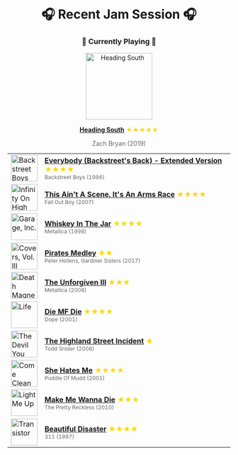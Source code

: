 <div align='center'>

# 🎧 Recent Jam Session 🎧

<h3>🎵 Currently Playing 🎵</h3>

<a href="https://open.spotify.com/track/2Dct3GykKZ58hpWRFfe2Qd"><img src="https://i.scdn.co/image/ab67616d0000b273f9017bcd001d030d46850226" width="150" height="150" alt="Heading South" /></a>

<b><a href="https://open.spotify.com/track/2Dct3GykKZ58hpWRFfe2Qd">Heading South</a></b><span style="color: gold;"> ★★★★★</span>

<span style="color: #666;">Zach Bryan (2019)</span>

<table style='margin: 0 auto; max-width: 550px;'>
<tr>
<td width="60"><a href="https://open.spotify.com/track/5WTxbyWTpoqhdxEN2szOnl"><img src="https://i.scdn.co/image/ab67616d0000b273dafd4b9261a1ab9acd53a53d" width="60" height="60" alt="Backstreet Boys" /></a></td>
<td><b><a href="https://open.spotify.com/track/5WTxbyWTpoqhdxEN2szOnl">Everybody (Backstreet's Back) - Extended Version</a></b> <span style="color: gold;"> ★★★★</span><br><span style="font-size: 12px; color: #666;">Backstreet Boys (1996)</span></td>
</tr>
<tr>
<td width="60"><a href="https://open.spotify.com/track/1oagRT7LfpVlNJN6FSZDGp"><img src="https://i.scdn.co/image/ab67616d0000b273da071ae7564949fbbfc6904d" width="60" height="60" alt="Infinity On High" /></a></td>
<td><b><a href="https://open.spotify.com/track/1oagRT7LfpVlNJN6FSZDGp">This Ain't A Scene, It's An Arms Race</a></b> <span style="color: gold;"> ★★★★</span><br><span style="font-size: 12px; color: #666;">Fall Out Boy (2007)</span></td>
</tr>
<tr>
<td width="60"><a href="https://open.spotify.com/track/3ZpWy5rBZv2aLQAldnmTsP"><img src="https://i.scdn.co/image/ab67616d0000b2737e1f85f69323acac962516c4" width="60" height="60" alt="Garage, Inc." /></a></td>
<td><b><a href="https://open.spotify.com/track/3ZpWy5rBZv2aLQAldnmTsP">Whiskey In The Jar</a></b> <span style="color: gold;"> ★★★★</span><br><span style="font-size: 12px; color: #666;">Metallica (1998)</span></td>
</tr>
<tr>
<td width="60"><a href="https://open.spotify.com/track/693bMFOSAQxhzWXuia1N11"><img src="https://i.scdn.co/image/ab67616d0000b27346c74c22d018aebb237eb464" width="60" height="60" alt="Covers, Vol. III" /></a></td>
<td><b><a href="https://open.spotify.com/track/693bMFOSAQxhzWXuia1N11">Pirates Medley</a></b> <span style="color: gold;"> ★★</span><br><span style="font-size: 12px; color: #666;">Peter Hollens, Gardiner Sisters (2017)</span></td>
</tr>
<tr>
<td width="60"><a href="https://open.spotify.com/track/6guXhXMAHU4QYaEsobnS6v"><img src="https://i.scdn.co/image/ab67616d0000b273dfe44d577f07e08564ec73ed" width="60" height="60" alt="Death Magnetic" /></a></td>
<td><b><a href="https://open.spotify.com/track/6guXhXMAHU4QYaEsobnS6v">The Unforgiven III</a></b> <span style="color: gold;"> ★★★</span><br><span style="font-size: 12px; color: #666;">Metallica (2008)</span></td>
</tr>
<tr>
<td width="60"><a href="https://open.spotify.com/track/5bU4KX47KqtDKKaLM4QCzh"><img src="https://i.scdn.co/image/ab67616d0000b2731aa2474909c648492bcf27ce" width="60" height="60" alt="Life" /></a></td>
<td><b><a href="https://open.spotify.com/track/5bU4KX47KqtDKKaLM4QCzh">Die MF Die</a></b> <span style="color: gold;"> ★★★★</span><br><span style="font-size: 12px; color: #666;">Dope (2001)</span></td>
</tr>
<tr>
<td width="60"><a href="https://open.spotify.com/track/14daOroAa2CmxeT1prZnOE"><img src="https://i.scdn.co/image/ab67616d0000b2736fede82146181a73665793d8" width="60" height="60" alt="The Devil You Know" /></a></td>
<td><b><a href="https://open.spotify.com/track/14daOroAa2CmxeT1prZnOE">The Highland Street Incident</a></b> <span style="color: gold;"> ★</span><br><span style="font-size: 12px; color: #666;">Todd Snider (2006)</span></td>
</tr>
<tr>
<td width="60"><a href="https://open.spotify.com/track/16DhvbuyvJob4Q9GHNYu2n"><img src="https://i.scdn.co/image/ab67616d0000b27353cf4c30b11cf78c7bf6b793" width="60" height="60" alt="Come Clean" /></a></td>
<td><b><a href="https://open.spotify.com/track/16DhvbuyvJob4Q9GHNYu2n">She Hates Me</a></b> <span style="color: gold;"> ★★★★</span><br><span style="font-size: 12px; color: #666;">Puddle Of Mudd (2001)</span></td>
</tr>
<tr>
<td width="60"><a href="https://open.spotify.com/track/2opyAm6zOyjR0An5LkblfN"><img src="https://i.scdn.co/image/ab67616d0000b273ded3790fc374ac8c641c27df" width="60" height="60" alt="Light Me Up" /></a></td>
<td><b><a href="https://open.spotify.com/track/2opyAm6zOyjR0An5LkblfN">Make Me Wanna Die</a></b> <span style="color: gold;"> ★★★</span><br><span style="font-size: 12px; color: #666;">The Pretty Reckless (2010)</span></td>
</tr>
<tr>
<td width="60"><a href="https://open.spotify.com/track/0LtsuNRz3IMRrHCYO9fKRk"><img src="https://i.scdn.co/image/ab67616d0000b273c86ab6207f7687c4d8c29587" width="60" height="60" alt="Transistor" /></a></td>
<td><b><a href="https://open.spotify.com/track/0LtsuNRz3IMRrHCYO9fKRk">Beautiful Disaster</a></b> <span style="color: gold;"> ★★★★</span><br><span style="font-size: 12px; color: #666;">311 (1997)</span></td>
</tr>
</table>
</div>

